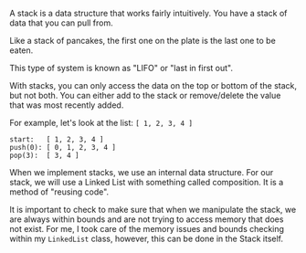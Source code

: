 
A stack is a data structure that works fairly intuitively. You have a stack of data that you can pull from.

Like a stack of pancakes, the first one on the plate is the last one to be eaten.

This type of system is known as "LIFO" or "last in first out".

With stacks, you can only access the data on the top or bottom of the stack, but not both. You can either add to the stack or remove/delete the value that was most recently added.

For example, let's look at the list: `[ 1, 2, 3, 4 ]`

```
start:   [ 1, 2, 3, 4 ]
push(0): [ 0, 1, 2, 3, 4 ]
pop(3):  [ 3, 4 ]
```

When we implement stacks, we use an internal data structure. For our stack, we will use a Linked List with something called composition. It is a method of "reusing code".

It is important to check to make sure that when we manipulate the stack, we are always within bounds and are not trying to access memory that does not exist. For me, I took care of the memory issues and bounds checking within my `LinkedList` class, however, this can be done in the Stack itself.